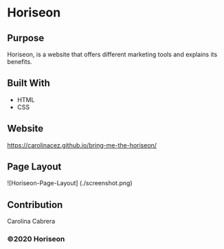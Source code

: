 # Horiseon

## Purpose 
Horiseon, is a website that offers different marketing tools and explains its benefits. 

## Built With 
* HTML 
* CSS

## Website 
https://carolinacez.github.io/bring-me-the-horiseon/

## Page Layout
![Horiseon-Page-Layout] (./screenshot.png)

## Contribution
Carolina Cabrera

### ©️2020 Horiseon
